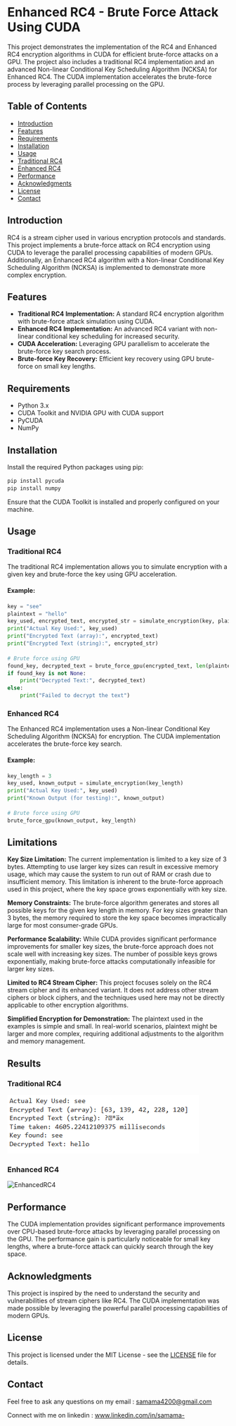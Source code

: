 # Enhanced RC4 - Brute Force Attack Using CUDA

This project demonstrates the implementation of the RC4 and Enhanced RC4 encryption algorithms in CUDA for efficient brute-force attacks on a GPU. The project also includes a traditional RC4 implementation and an advanced Non-linear Conditional Key Scheduling Algorithm (NCKSA) for Enhanced RC4. The CUDA implementation accelerates the brute-force process by leveraging parallel processing on the GPU.

## Table of Contents

- [Introduction](#introduction)
- [Features](#features)
- [Requirements](#requirements)
- [Installation](#installation)
- [Usage](#usage)
- [Traditional RC4](#traditional-rc4)
- [Enhanced RC4](#enhanced-rc4)
- [Performance](#performance)
- [Acknowledgments](#acknowledgments)
- [License](#license)
- [Contact](#contact)

## Introduction

RC4 is a stream cipher used in various encryption protocols and standards. This project implements a brute-force attack on RC4 encryption using CUDA to leverage the parallel processing capabilities of modern GPUs. Additionally, an Enhanced RC4 algorithm with a Non-linear Conditional Key Scheduling Algorithm (NCKSA) is implemented to demonstrate more complex encryption.

## Features

- **Traditional RC4 Implementation:** A standard RC4 encryption algorithm with brute-force attack simulation using CUDA.
- **Enhanced RC4 Implementation:** An advanced RC4 variant with non-linear conditional key scheduling for increased security.
- **CUDA Acceleration:** Leveraging GPU parallelism to accelerate the brute-force key search process.
- **Brute-force Key Recovery:** Efficient key recovery using GPU brute-force on small key lengths.

## Requirements

- Python 3.x
- CUDA Toolkit and NVIDIA GPU with CUDA support
- PyCUDA
- NumPy

## Installation

Install the required Python packages using pip:

```bash
pip install pycuda
pip install numpy
```

Ensure that the CUDA Toolkit is installed and properly configured on your machine.

## Usage

### Traditional RC4

The traditional RC4 implementation allows you to simulate encryption with a given key and brute-force the key using GPU acceleration.

#### Example:

```python
key = "see"
plaintext = "hello"
key_used, encrypted_text, encrypted_str = simulate_encryption(key, plaintext)
print("Actual Key Used:", key_used)
print("Encrypted Text (array):", encrypted_text)
print("Encrypted Text (string):", encrypted_str)

# Brute force using GPU
found_key, decrypted_text = brute_force_gpu(encrypted_text, len(plaintext), len(key), plaintext)
if found_key is not None:
    print("Decrypted Text:", decrypted_text)
else:
    print("Failed to decrypt the text")
```

### Enhanced RC4

The Enhanced RC4 implementation uses a Non-linear Conditional Key Scheduling Algorithm (NCKSA) for encryption. The CUDA implementation accelerates the brute-force key search.

#### Example:

```python
key_length = 3
key_used, known_output = simulate_encryption(key_length)
print("Actual Key Used:", key_used)
print("Known Output (for testing):", known_output)

# Brute force using GPU
brute_force_gpu(known_output, key_length)
```

## Limitations

**Key Size Limitation:** The current implementation is limited to a key size of 3 bytes. Attempting to use larger key sizes can result in excessive memory usage, which may cause the system to run out of RAM or crash due to insufficient memory. This limitation is inherent to the brute-force approach used in this project, where the key space grows exponentially with key size.

**Memory Constraints:** The brute-force algorithm generates and stores all possible keys for the given key length in memory. For key sizes greater than 3 bytes, the memory required to store the key space becomes impractically large for most consumer-grade GPUs.

**Performance Scalability:** While CUDA provides significant performance improvements for smaller key sizes, the brute-force approach does not scale well with increasing key sizes. The number of possible keys grows exponentially, making brute-force attacks computationally infeasible for larger key sizes.

**Limited to RC4 Stream Cipher:** This project focuses solely on the RC4 stream cipher and its enhanced variant. It does not address other stream ciphers or block ciphers, and the techniques used here may not be directly applicable to other encryption algorithms.

**Simplified Encryption for Demonstration:** The plaintext used in the examples is simple and small. In real-world scenarios, plaintext might be larger and more complex, requiring additional adjustments to the algorithm and memory management.

## Results

### Traditional RC4



![TraditionalRC4](Images/TraditionalRC4.png)




### Enhanced RC4



![EnhancedRC4](Images/EnchancedRC4.png)




## Performance

The CUDA implementation provides significant performance improvements over CPU-based brute-force attacks by leveraging parallel processing on the GPU. The performance gain is particularly noticeable for small key lengths, where a brute-force attack can quickly search through the key space.

## Acknowledgments

This project is inspired by the need to understand the security and vulnerabilities of stream ciphers like RC4. The CUDA implementation was made possible by leveraging the powerful parallel processing capabilities of modern GPUs.

## License

This project is licensed under the MIT License - see the [LICENSE](LICENSE) file for details.

## Contact

Feel free to ask any questions on my email : samama4200@gmail.com

Connect with me on linkedin : www.linkedin.com/in/samama-


